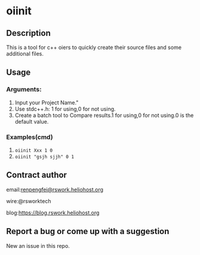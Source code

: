 # oiinit
## Description
This is a tool for c++ oiers to quickly create their source files and some additional files.

## Usage

### Arguments:
1. Input your Project Name."
2. Use stdc++.h: 1 for using,0 for not using.
3. Create a batch tool to Compare results.1 for using,0 for not using.0 is the default value.

### Examples(cmd)
1. `oiinit Xxx 1 0`
2. `oiinit "gsjh sjjh" 0 1`

## Contract author
email:renpengfei@rswork.heliohost.org

wire:@rsworktech

blog:https://blog.rswork.heliohost.org

## Report a bug or come up with a suggestion
New an issue in this repo.
            
